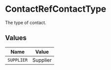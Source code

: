 # ContactRefContactType

The type of contact.


## Values

| Name       | Value      |
| ---------- | ---------- |
| `SUPPLIER` | Supplier   |